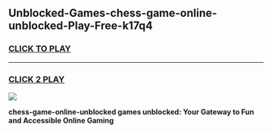 
## Unblocked-Games-chess-game-online-unblocked-Play-Free-k17q4
<h3>
<a href="https://premium76.site?title=chess-game-online-unblocked&ref=18A">CLICK TO PLAY</a></h3>
<hr>

<h3>
<a href="https://premium76.site?title=chess-game-online-unblocked&ref=18A">CLICK 2 PLAY</a>
  
</h3>

<a href="https://premium76.site?title=chess-game-online-unblocked&ref=18A"><img src="https://clearcache.store/games.png"></a>


**chess-game-online-unblocked games unblocked: Your Gateway to Fun and Accessible Online Gaming**
